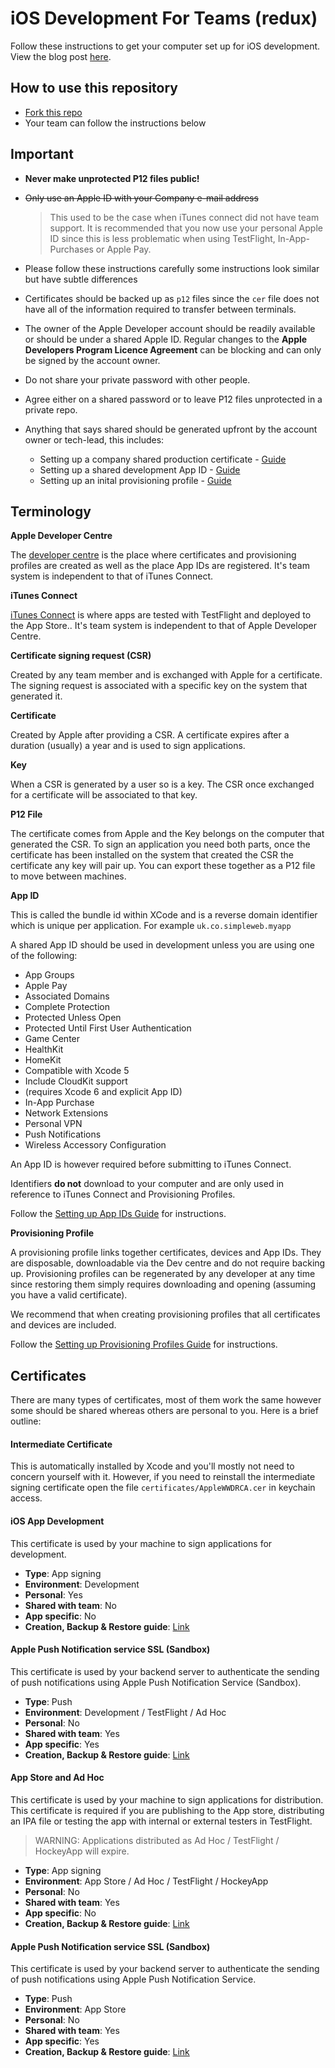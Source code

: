 # iOS Development For Teams (redux)

Follow these instructions to get your computer set up for iOS development. View the blog post [here](http://simpleweb.co.uk/2014/setting-up-your-team-for-ios-app-development).

## How to use this repository

- [Fork this repo](https://github.com/simpleweb/iOS-Development-For-Teams/fork)
- Your team can follow the instructions below

## Important

- **Never make unprotected P12 files public!**

- ~~Only use an Apple ID with your Company e-mail address~~

  > This used to be the case when iTunes connect did not have team support. It
    is recommended that you now use your personal Apple ID since this is less
    problematic when using TestFlight, In-App-Purchases or Apple Pay.

- Please follow these instructions carefully some instructions look similar but have subtle differences

- Certificates should be backed up as `p12` files since the `cer` file does not have all of the information required to transfer between terminals.

- The owner of the Apple Developer account should be readily available or should be under a shared Apple ID. Regular changes to the **Apple Developers Program Licence Agreement** can be blocking and can only be signed by the account owner.


- Do not share your private password with other people.

- Agree either on a shared password or to leave P12 files unprotected in a private repo.

- Anything that says shared should be generated upfront by the account owner or tech-lead, this includes:
  - Setting up a company shared production certificate - [Guide](/guide/certificates/app-store-and-ad-hoc.md)
  - Setting up a shared development App ID - [Guide](/guide/app_id/readme.md)
  - Setting up an inital provisioning profile - [Guide](/guide/provisioning_profiles/readme.md)

## Terminology

**Apple Developer Centre**

The [developer centre](https://developer.apple.com) is the place where certificates and provisioning profiles are created as well as the place App IDs are registered. It's team system is independent to that of iTunes Connect.

**iTunes Connect**

[iTunes Connect](http://itunesconnect.apple.com) is where apps are tested with TestFlight and deployed to the App Store.. It's team system is independent to that of Apple Developer Centre.

**Certificate signing request (CSR)**

Created by any team member and is exchanged with Apple for a certificate. The signing request is associated with a specific key on the system that generated it.

**Certificate**

Created by Apple after providing a CSR. A certificate expires after a duration (usually) a year and is used to sign applications.

**Key**

When a CSR is generated by a user so is a key. The CSR once exchanged for a certificate will be associated to that key.

**P12 File**

The certificate comes from Apple and the Key belongs on the computer that generated the CSR. To sign an application you need both parts, once the certificate has been installed on the system that created the CSR the certificate any key will pair up. You can export these together as a P12 file to move between machines.

**App ID**

This is called the bundle id within XCode and is a reverse domain identifier which is unique per application. For example `uk.co.simpleweb.myapp`

A shared App ID should be used in development unless you are using one of the following:

  - App Groups
  - Apple Pay
  - Associated Domains
  - Complete Protection
  - Protected Unless Open
  - Protected Until First User Authentication
  - Game Center
  - HealthKit
  - HomeKit
  - Compatible with Xcode 5
  - Include CloudKit support
  - (requires Xcode 6 and explicit App ID)
  - In-App Purchase
  - Network Extensions
  - Personal VPN
  - Push Notifications
  - Wireless Accessory Configuration

An App ID is however required before submitting to iTunes Connect.

Identifiers **do not** download to your computer and are only used in reference to iTunes Connect and Provisioning Profiles.

Follow the [Setting up App IDs Guide](/guide/app_id/readme.md) for instructions.

**Provisioning Profile**

A provisioning profile links together certificates, devices and App IDs. They are disposable, downloadable via the Dev centre and do not require backing up. Provisioning profiles can be regenerated by any developer at any time since restoring them simply requires downloading and opening (assuming you have a valid certificate).

We recommend that when creating provisioning profiles that all certificates and devices are included.

Follow the [Setting up Provisioning Profiles Guide](/guide/provisioning_profiles/readme.md) for instructions.

## Certificates

There are many types of certificates, most of them work the same however some should be shared whereas others are personal to you. Here is a brief outline:

#### Intermediate Certificate

This is automatically installed by Xcode and you'll mostly not need to concern yourself with it. However, if you need to reinstall the intermediate signing certificate open the file `certificates/AppleWWDRCA.cer` in keychain access.

#### iOS App Development

This certificate is used by your machine to sign applications for development.

- **Type**: App signing
- **Environment**: Development
- **Personal**: Yes
- **Shared with team**: No
- **App specific**: No
- **Creation, Backup & Restore guide**: [Link](/guide/certificates/ios-app-development.md)

#### Apple Push Notification service SSL (Sandbox)

This certificate is used by your backend server to authenticate the sending of push notifications using Apple Push Notification Service (Sandbox).

- **Type**: Push
- **Environment**: Development / TestFlight / Ad Hoc
- **Personal**: No
- **Shared with team**: Yes
- **App specific**: Yes
- **Creation, Backup & Restore guide**: [Link](/guide/certificates/apple-push-notification-service-ssl-sandbox.md)

#### App Store and Ad Hoc

This certificate is used by your machine to sign applications for distribution. This certificate is required if you are publishing to the App store, distributing an IPA file or testing the app with internal or external testers in TestFlight.    

> WARNING: Applications distributed as Ad Hoc / TestFlight / HockeyApp will expire.

- **Type**: App signing
- **Environment**: App Store / Ad Hoc / TestFlight / HockeyApp
- **Personal**: No
- **Shared with team**: Yes
- **App specific**: No
- **Creation, Backup & Restore guide**: [Link](/guide/certificates/app-store-and-ad-hoc.md)

#### Apple Push Notification service SSL (Sandbox)

This certificate is used by your backend server to authenticate the sending of push notifications using Apple Push Notification Service.

- **Type**: Push
- **Environment**: App Store
- **Personal**: No
- **Shared with team**: Yes
- **App specific**: Yes
- **Creation, Backup & Restore guide**: [Link](/guide/certificates/apple-push-notification-service-ssl.md)
